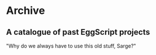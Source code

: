 # Archive
## A catalogue of past EggScript projects

"Why do we always have to use this old stuff, Sarge?"
